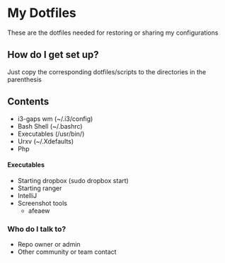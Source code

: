 # My Dotfiles #

These are the dotfiles needed for restoring or sharing my configurations

## How do I get set up? ##

Just copy the corresponding dotfiles/scripts to the directories in the parenthesis 

## Contents ##

* i3-gaps wm (~/.i3/config)
* Bash Shell (~/.bashrc)
* Executables (/usr/bin/)
* Urxv (~/.Xdefaults)
* Php 

#### Executables ####

* Starting dropbox (sudo dropbox start)
* Starting ranger 
* IntelliJ
* Screenshot tools
    * afeaew
### Who do I talk to? ###

* Repo owner or admin
* Other community or team contact